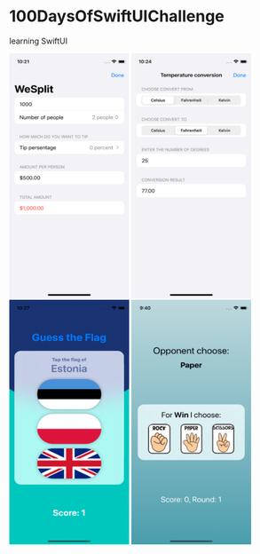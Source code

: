 # 100DaysOfSwiftUIChallenge

learning SwiftUI
<p align="left">
<img src="https://github.com/NastasiaIOSdev/100DaysOfSwiftUIChallenge/blob/main/Wesplit.png" width="216" height="441">

<img src="https://github.com/NastasiaIOSdev/100DaysOfSwiftUIChallenge/blob/main/TemperatureConversionChallange.png" width="216" height="441">

<img src="https://github.com/NastasiaIOSdev/100DaysOfSwiftUIChallenge/blob/main/GuessTheFlag.png" width="216" height="441">

<img src="https://github.com/NastasiaIOSdev/100DaysOfSwiftUIChallenge/blob/main/RockPaperScissors.png" width="216" height="441">
</p>

